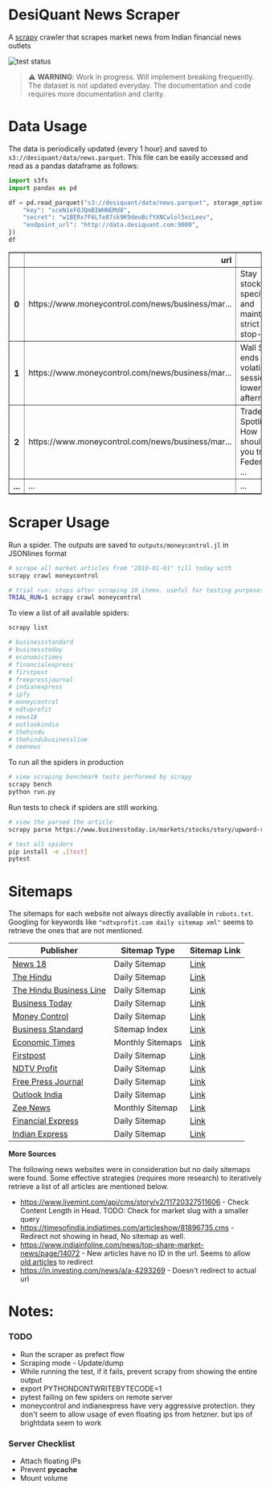 # DesiQuant News Scraper

A [scrapy](https://github.com/scrapy/scrapy) crawler that scrapes market news from Indian financial news outlets

![test status](https://github.com/desiquant/news_scraper/actions/workflows/test.yml/badge.svg)

> ⚠️ **WARNING**: Work in progress. Will implement breaking frequently. The dataset is not updated everyday. The documentation and code requires more documentation and clarity.

# Data Usage

The data is periodically updated (every 1 hour) and saved to `s3://desiquant/data/news.parquet`. This file can be easily accessed and read as a pandas dataframe as follows:

```python
import s3fs
import pandas as pd

df = pd.read_parquet("s3://desiquant/data/news.parquet", storage_options={
    "key": "sceN1eFOJQmBIWHNEMd8",
    "secret": "w1BERx7F6LTe87sk9K9deoBcfYXNCwlol5xcLeev",
    "endpoint_url": "http://data.desiquant.com:9000",
})
df
```

<table border="1" class="dataframe">
  <thead>
    <tr style="text-align: right;">
      <th></th>
      <th>url</th>
      <th>title</th>
      <th>article_text</th>
      <th>author</th>
      <th>date_modified</th>
      <th>date_published</th>
      <th>description</th>
      <th>scrapy_parsed_at</th>
      <th>scrapy_scraped_at</th>
    </tr>
  </thead>
  <tbody>
    <tr>
      <th>0</th>
      <td>https://www.moneycontrol.com/news/business/mar...</td>
      <td>Stay stock-specific and maintain strict stop-l...</td>
      <td>It was a historic week (ended July 19) for dom...</td>
      <td>Jigar Patel</td>
      <td>2024-07-21T19:55:46+05:30</td>
      <td>2024-07-21T19:55:46+05:30</td>
      <td>A breach of 24,500 could halt the current mome...</td>
      <td>2024-07-21 17:09:08.064765</td>
      <td>2024-07-21 17:09:07+00:00</td>
    </tr>
    <tr>
      <th>1</th>
      <td>https://www.moneycontrol.com/news/business/mar...</td>
      <td>Wall St ends volatile session lower in afterma...</td>
      <td>US stocks extended their slump on Friday as li...</td>
      <td>Reuters</td>
      <td>2024-07-20T10:17:59+05:30</td>
      <td>2024-07-20T10:17:59+05:30</td>
      <td>The Dow Jones Industrial Average fell 377.49 p...</td>
      <td>2024-07-21 17:09:08.474808</td>
      <td>2024-07-21 17:09:08+00:00</td>
    </tr>
    <tr>
      <th>2</th>
      <td>https://www.moneycontrol.com/news/business/mar...</td>
      <td>Trade Spotlight: How should you trade Federal ...</td>
      <td>The benchmark indices saw profit booking after...</td>
      <td>Sunil Shankar Matkar</td>
      <td>2024-07-11T01:49:05+05:30</td>
      <td>2024-07-11T01:46:54+05:30</td>
      <td>If the Nifty 50 breaks 24,200, the immediate s...</td>
      <td>2024-07-21 17:09:09.444510</td>
      <td>2024-07-21 17:09:08+00:00</td>
    </tr>
    <tr>
      <th>...</th>
      <td>...</td>
      <td>...</td>
      <td>...</td>
      <td>...</td>
      <td>...</td>
      <td>...</td>
      <td>...</td>
      <td>...</td>
      <td>...</td>
    </tr>

  </tbody>
</table>

# Scraper Usage

Run a spider. The outputs are saved to `outputs/moneycontrol.jl` in JSONlines format

```bash
# scrape all market articles from "2010-01-01" till today with
scrapy crawl moneycontrol

# trial run: stops after scraping 10 items. useful for testing purposes
TRIAL_RUN=1 scrapy crawl moneycontrol
```

To view a list of all available spiders:

```bash
scrapy list

# businessstandard
# businesstoday
# economictimes
# financialexpress
# firstpost
# freepressjournal
# indianexpress
# ipfy
# moneycontrol
# ndtvprofit
# news18
# outlookindia
# thehindu
# thehindubusinessline
# zeenews
```

To run all the spiders in production

```bash
# view scraping benchmark tests performed by scrapy
scrapy bench
python run.py
```

Run tests to check if spiders are still working.

```bash
# view the parsed the article
scrapy parse https://www.businesstoday.in/markets/stocks/story/upward-revision-in-eps-estimates-what-analysts-say-on-tcs-q1-results-stock-trading-strategy-436794-2024-07-11

# test all spiders
pip install -e .[test]
pytest
```

# Sitemaps

The sitemaps for each website not always directly available in `robots.txt`. Googling for keywords like `"ndtvprofit.com daily sitemap xml"` seems to retrieve the ones that are not mentioned.

| Publisher                                                       | Sitemap Type     | Sitemap Link                                                                                    |
| --------------------------------------------------------------- | ---------------- | ----------------------------------------------------------------------------------------------- |
| [News 18](https://www.news18.com)                               | Daily Sitemap    | [Link](https://www.news18.com/commonfeeds/v1/eng/sitemap-index.xml)                             |
| [The Hindu](https://www.thehindu.com)                           | Daily Sitemap    | [Link](https://www.thehindu.com/sitemap/archive.xml)                                            |
| [The Hindu Business Line](https://www.thehindubusinessline.com) | Daily Sitemap    | [Link](https://www.thehindubusinessline.com/sitemap/archive.xml)                                |
| [Business Today](https://www.businesstoday.in)                  | Daily Sitemap    | [Link](https://www.businesstoday.in/rssfeeds/date-wise-story-sitemap.xml?yyyy=2023&mm=08&dd=24) |
| [Money Control](https://www.moneycontrol.com)                   | Daily Sitemap    | [Link](https://www.moneycontrol.com/news/sitemap/sitemap-post-2024-07.xml)                      |
| [Business Standard](https://www.business-standard.com)          | Sitemap Index    | [Link](https://www.business-standard.com/sitemap/sitemap-index.xml)                             |
| [Economic Times](https://economictimes.indiatimes.com)          | Monthly Sitemaps | [Link](https://economictimes.indiatimes.com/etstatic/sitemaps/et/sitemap-index.xml)             |
| [Firstpost](https://www.firstpost.com)                          | Daily Sitemap    | [Link](https://www.firstpost.com/commonfeeds/v1/mfp/sitemap/daily/2015-07-08.xml)               |
| [NDTV Profit](https://www.ndtvprofit.com)                       | Daily Sitemap    | [Link](https://www.ndtvprofit.com/sitemap/sitemap-daily-2017-07-08.xml)                         |
| [Free Press Journal](https://www.freepressjournal.in)           | Daily Sitemap    | [Link](https://www.freepressjournal.in/sitemap/sitemap-daily-2015-01-07.xml)                    |
| [Outlook India](https://www.outlookindia.com)                   | Daily Sitemap    | [Link](https://www.outlookindia.com/sitemap/sitemap-daily-2024-07-08.xml)                       |
| [Zee News](https://zeenews.india.com)                           | Monthly Sitemap  | [Link](https://zeenews.india.com/sitemaps/sitemap-2018-feb.xml)                                 |
| [Financial Express](https://www.financialexpress.com)           | Daily Sitemap    | [Link](https://www.financialexpress.com/sitemap.xml?yyyy=2024&mm=07&dd=08)                      |
| [Indian Express](https://indianexpress.com)                     | Daily Sitemap    | [Link](https://indianexpress.com/sitemap.xml?yyyy=2024&mm=07&dd=08)                             |

**More Sources**

The following news websites were in consideration but no daily sitemaps were found. Some effective strategies (requires more research) to iteratively retrieve a list of all articles are mentioned below.

- https://www.livemint.com/api/cms/story/v2/11720327511606 - Check Content Length in Head. TODO: Check for market slug with a smaller query
- https://timesofindia.indiatimes.com/articleshow/81896735.cms - Redirect not showing in head, No sitemap as well.
- https://www.indiainfoline.com/news/top-share-market-news/page/14072 - New articles have no ID in the url. Seems to allow [old articles](https://www.indiainfoline.com/article/x/x-122110400370_1.html) to redirect
- https://in.investing.com/news/a/a-4293269 - Doesn't redirect to actual url

# Notes:

### TODO

- Run the scraper as prefect flow
- Scraping mode - Update/dump
- While running the test, if it fails, prevent scrapy from showing the entire output
- export PYTHONDONTWRITEBYTECODE=1
- pytest failing on few spiders on remote server
- moneycontrol and indianexpress have very aggressive protection. they don't seem to allow usage of even floating ips from hetzner. but ips of brightdata seem to work

### Server Checklist

- Attach floating IPs
- Prevent **pycache**
- Mount volume

